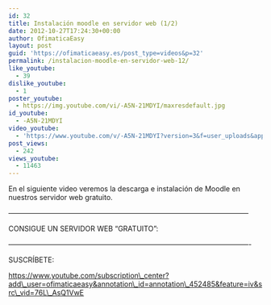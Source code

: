 ```yaml
---
id: 32
title: Instalación moodle en servidor web (1/2)
date: 2012-10-27T17:24:30+00:00
author: OfimaticaEasy
layout: post
guid: 'https://ofimaticaeasy.es/post_type=videos&p=32'
permalink: /instalacion-moodle-en-servidor-web-12/
like_youtube:
  - 39
dislike_youtube:
  - 1
poster_youtube:
  - https://img.youtube.com/vi/-A5N-21MDYI/maxresdefault.jpg
id_youtube:
  - -A5N-21MDYI
video_youtube:
  - 'https://www.youtube.com/v/-A5N-21MDYI?version=3&f=user_uploads&app=youtube_gdata'
post_views:
  - 242
views_youtube:
  - 11463
---
```

En el siguiente video veremos la descarga e instalación de Moodle en nuestros servidor web gratuito.

&#8212;&#8212;&#8212;&#8212;&#8212;&#8212;&#8212;&#8212;&#8212;&#8212;&#8212;&#8212;&#8212;&#8212;&#8212;&#8212;&#8212;&#8212;&#8212;&#8212;&#8212;&#8212;&#8212;&#8212;&#8212;&#8212;&#8212;&#8212;&#8212;&#8212;&#8212;&#8212;&#8212;&#8212;

CONSIGUE UN SERVIDOR WEB &#8220;GRATUITO&#8221;:



&#8212;&#8212;&#8212;&#8212;&#8212;&#8212;&#8212;&#8212;&#8212;&#8212;&#8212;&#8212;&#8212;&#8212;&#8212;&#8212;&#8212;&#8212;&#8212;&#8212;&#8212;&#8212;&#8212;&#8212;&#8212;&#8212;&#8212;&#8212;&#8212;&#8212;&#8212;&#8212;&#8212;&#8212;-

SUSCRÍBETE:

https://www.youtube.com/subscription\_center?add\_user=ofimaticaeasy&annotation\_id=annotation\_452485&feature=iv&src\_vid=76L\_AsQ1VwE